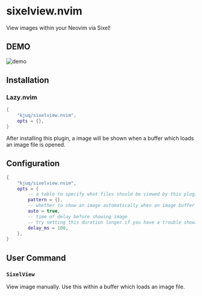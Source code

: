 # sixelview.nvim

View images within your Neovim via Sixel!

## DEMO

![demo](https://github.com/kjuq/sixelview.nvim/blob/master/img/demo.gif?raw=true)

## Installation

### Lazy.nvim

```lua
{
	"kjuq/sixelview.nvim",
	opts = {},
}
```

After installing this plugin, a image will be shown when a buffer which loads an image file is opened.

## Configuration

```lua
{
	"kjuq/sixelview.nvim",
	opts = {
		-- a table to specify what files should be viewed by this plugin
		pattern = {},
		-- whether to show an image automatically when an image buffer is opened
		auto = true,
		-- time of delay before showing image
		-- try setting this duration longer if you have a trouble showing image
		delay_ms = 100,
	},
}
```

## User Command

### `SixelView`

View image manually. Use this within a buffer which loads an image file.
